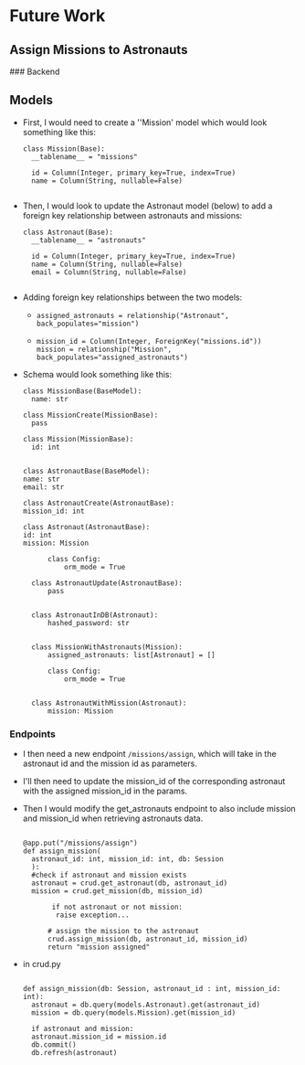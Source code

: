 # Future Work

## Assign Missions to Astronauts

### Backend

## Models

- First, I would need to create a ''Mission' model which would look something like this:

  ```
  class Mission(Base):
    __tablename__ = "missions"

    id = Column(Integer, primary_key=True, index=True)
    name = Column(String, nullable=False)


  ```

- Then, I would look to update the Astronaut model (below) to add a foreign key relationship between astronauts and missions:

  ```
  class Astronaut(Base):
    __tablename__ = "astronauts"

    id = Column(Integer, primary_key=True, index=True)
    name = Column(String, nullable=False)
    email = Column(String, nullable=False)


  ```

- Adding foreign key relationships between the two models:

  - ```
    assigned_astronauts = relationship("Astronaut", back_populates="mission")
    ```

  - ```
    mission_id = Column(Integer, ForeignKey("missions.id"))
    mission = relationship("Mission", back_populates="assigned_astronauts")
    ```

- Schema would look something like this:

  ```
  class MissionBase(BaseModel):
    name: str

  class MissionCreate(MissionBase):
    pass

  class Mission(MissionBase):
    id: int

  ```

  ```

  class AstronautBase(BaseModel):
  name: str
  email: str

  class AstronautCreate(AstronautBase):
  mission_id: int

  class Astronaut(AstronautBase):
  id: int
  mission: Mission

        class Config:
            orm_mode = True

  ```

  ```
    class AstronautUpdate(AstronautBase):
        pass


    class AstronautInDB(Astronaut):
        hashed_password: str


    class MissionWithAstronauts(Mission):
        assigned_astronauts: list[Astronaut] = []

        class Config:
            orm_mode = True


    class AstronautWithMission(Astronaut):
        mission: Mission
  ```

### Endpoints

- I then need a new endpoint `/missions/assign`, which will take in the astronaut id and the mission id as parameters.
- I'll then need to update the mission_id of the corresponding astronaut with the assigned mission_id in the params.
- Then I would modify the get_astronauts endpoint to also include mission and mission_id when retrieving astronauts data.

  ```

  @app.put("/missions/assign")
  def assign_mission(
    astronaut_id: int, mission_id: int, db: Session
    ):
    #check if astronaut and mission exists
    astronaut = crud.get_astronaut(db, astronaut_id)
    mission = crud.get_mission(db, mission_id)

         if not astronaut or not mission:
          raise exception...

        # assign the mission to the astronaut
        crud.assign_mission(db, astronaut_id, mission_id)
        return "mission assigned"

  ```

- in crud.py

  ```

  def assign_mission(db: Session, astronaut_id : int, mission_id: int):
    astronaut = db.query(models.Astronaut).get(astronaut_id)
    mission = db.query(models.Mission).get(mission_id)

    if astronaut and mission:
    astronaut.mission_id = mission.id
    db.commit()
    db.refresh(astronaut)

  ```

